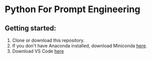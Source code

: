 # Python For Prompt Engineering

## Getting started:
1. Clone or download this repository.
2. If you don't have Anaconda installed, download Miniconda [here](https://docs.conda.io/projects/miniconda/en/latest/miniconda-install.html).
3. Download VS Code [here](https://code.visualstudio.com/)
  
